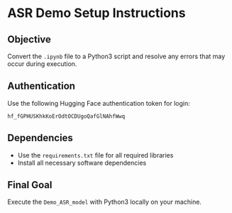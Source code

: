 # ASR Demo Setup Instructions

## Objective
Convert the `.ipynb` file to a Python3 script and resolve any errors that may occur during execution.

## Authentication
Use the following Hugging Face authentication token for login:
```
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
```

## Dependencies
- Use the `requirements.txt` file for all required libraries
- Install all necessary software dependencies

## Final Goal
Execute the `Demo_ASR_model` with Python3 locally on your machine.